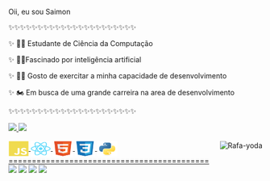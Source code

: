 Oii, eu sou Saimon

✨✨✨✨✨✨✨✨✨✨✨✨✨✨✨✨✨✨✨✨✨✨

✨ 👨‍🎓 Estudante de Ciência da Computação

✨ 😵‍💫Fascinado por inteligência artificial

✨ 🏋️‍♂ Gosto de exercitar a minha capacidade de desenvolvimento

✨ 🏍️ Em busca de uma grande carreira na area de desenvolvimento

✨✨✨✨✨✨✨✨✨✨✨✨✨✨✨✨✨✨✨✨✨✨
 <div>
  <a href="https://github.com/Saimon1603">
  <img height="180em" src="https://github-readme-stats.vercel.app/api?username=Saimon1603&show_icons=false&theme=dracula&include_all_commits=true&count_private=true"/>
  <img height="180em" src="https://github-readme-stats.vercel.app/api/top-langs/?username=Saimon1603&layout=compact&langs_count=16&theme=dracula"/>
</div>
 <!-- Imagens -->
<div style="display: inline_block"><br>
  <img align="center" alt="Rafa-Js" height="30" width="40" src="https://raw.githubusercontent.com/devicons/devicon/master/icons/javascript/javascript-plain.svg">
  <img align="center" alt="Rafa-React" height="30" width="40" src="https://raw.githubusercontent.com/devicons/devicon/master/icons/react/react-original.svg">
  <img align="center" alt="Rafa-HTML" height="30" width="40" src="https://raw.githubusercontent.com/devicons/devicon/master/icons/html5/html5-original.svg">
  <img align="center" alt="Rafa-CSS" height="30" width="40" src="https://raw.githubusercontent.com/devicons/devicon/master/icons/css3/css3-original.svg">
  <img align="center" alt="Rafa-Python" height="30" width="40" src="https://raw.githubusercontent.com/devicons/devicon/master/icons/python/python-original.svg">
  <img align="right" alt="Rafa-yoda" src="https://media1.tenor.com/images/59371e16bf2c92a158a0bf84e1e70bb6/tenor.gif?itemid=12479110f">
</div>
===========================================
<div> 
  <a href="https://instagram.com/saimon_rocha07" target="_blank"><img src="https://img.shields.io/badge/-Instagram-%23E4405F?style=for-the-badge&logo=instagram&logoColor=white" target="_blank"></a>
 <a href="https://discord.gg/Saimon Rocha#7074" target="_blank"><img src="https://img.shields.io/badge/Discord-7289DA?style=for-the-badge&logo=discord&logoColor=white" target="_blank"></a> 
  <a href = "mailto:saimon.rocha07@gmail.com"><img src="https://img.shields.io/badge/-Gmail-%23333?style=for-the-badge&logo=gmail&logoColor=white" target="_blank"></a>
  <a href="https://www.linkedin.com/in/saimon-rocha/" target="_blank"><img src="https://img.shields.io/badge/-LinkedIn-%230077B5?style=for-the-badge&logo=linkedin&logoColor=white" target="_blank"></a> 
 
<!--  ![Snake animation](https://github.com/saimon1603/saimon1603/blob/output/github-contribution-grid-snake.svg) -->
 
</div>

